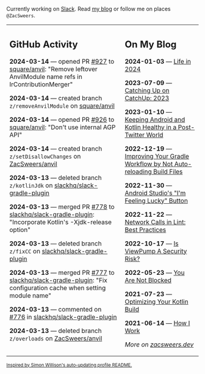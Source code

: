 Currently working on [Slack](https://slack.com/). Read [my blog](https://zacsweers.dev/) or follow me on places `@ZacSweers`.

<table><tr><td valign="top" width="60%">

## GitHub Activity
<!-- githubActivity starts -->
**2024-03-14** — opened PR [#927](https://github.com/square/anvil/pull/927) to [square/anvil](https://github.com/square/anvil): "Remove leftover AnvilModule name refs in IrContributionMerger"

**2024-03-14** — created branch `z/removeAnvilModule` on [square/anvil](https://github.com/square/anvil)

**2024-03-14** — opened PR [#926](https://github.com/square/anvil/pull/926) to [square/anvil](https://github.com/square/anvil): "Don't use internal AGP API"

**2024-03-14** — created branch `z/setDisallowChanges` on [ZacSweers/anvil](https://github.com/ZacSweers/anvil)

**2024-03-13** — deleted branch `z/kotlinJdk` on [slackhq/slack-gradle-plugin](https://github.com/slackhq/slack-gradle-plugin)

**2024-03-13** — merged PR [#778](https://github.com/slackhq/slack-gradle-plugin/pull/778) to [slackhq/slack-gradle-plugin](https://github.com/slackhq/slack-gradle-plugin): "Incorporate Kotlin's -Xjdk-release option"

**2024-03-13** — deleted branch `z/fixCC` on [slackhq/slack-gradle-plugin](https://github.com/slackhq/slack-gradle-plugin)

**2024-03-13** — merged PR [#777](https://github.com/slackhq/slack-gradle-plugin/pull/777) to [slackhq/slack-gradle-plugin](https://github.com/slackhq/slack-gradle-plugin): "Fix configuration cache when setting module name"

**2024-03-13** — commented on [#776](https://github.com/slackhq/slack-gradle-plugin/pull/776#issuecomment-1995979225) in [slackhq/slack-gradle-plugin](https://github.com/slackhq/slack-gradle-plugin)

**2024-03-13** — deleted branch `z/overloads` on [ZacSweers/anvil](https://github.com/ZacSweers/anvil)
<!-- githubActivity ends -->
</td><td valign="top" width="40%">

## On My Blog
<!-- blog starts -->
**2024-01-03** — [Life in 2024](https://www.zacsweers.dev/life-in-2024/)

**2023-07-09** — [Catching Up on CatchUp: 2023](https://www.zacsweers.dev/catching-up-on-catchup-2023/)

**2023-01-10** — [Keeping Android and Kotlin Healthy in a Post-Twitter World](https://www.zacsweers.dev/keeping-android-healthy/)

**2022-12-19** — [Improving Your Gradle Workflow by Not Auto-reloading Build Files](https://www.zacsweers.dev/improving-your-workflow-by-not-auto-reloading-build-files/)

**2022-11-30** — [Android Studio's "I'm Feeling Lucky" Button](https://www.zacsweers.dev/android-studios-im-feeling-lucky-button/)

**2022-11-22** — [Network Calls in Lint: Best Practices](https://www.zacsweers.dev/network-calls-in-lint-best-practices/)

**2022-10-17** — [Is ViewPump A Security Risk?](https://www.zacsweers.dev/is-viewpump-a-security-risk/)

**2022-05-23** — [You Are Not Blocked](https://www.zacsweers.dev/you-are-not-blocked/)

**2021-07-23** — [Optimizing Your Kotlin Build](https://www.zacsweers.dev/optimizing-your-kotlin-build/)

**2021-06-14** — [How I Work](https://www.zacsweers.dev/how-i-work/)
<!-- blog ends -->
_More on [zacsweers.dev](https://zacsweers.dev/)_
</td></tr></table>

<sub><a href="https://simonwillison.net/2020/Jul/10/self-updating-profile-readme/">Inspired by Simon Willison's auto-updating profile README.</a></sub>